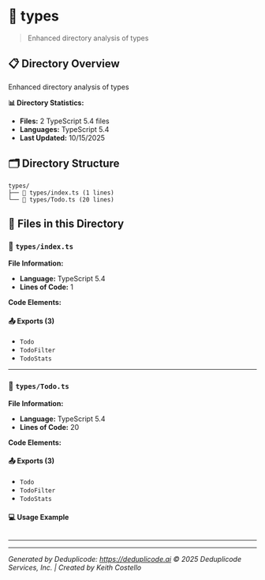 # 📁 types

> Enhanced directory analysis of types

## 📋 Directory Overview

Enhanced directory analysis of types

**📊 Directory Statistics:**
- **Files:** 2 TypeScript 5.4 files
- **Languages:** TypeScript 5.4
- **Last Updated:** 10/15/2025

## 🗂 Directory Structure

```
types/
├── 📄 types/index.ts (1 lines)
└── 📄 types/Todo.ts (20 lines)
```

## 🎯 Files in this Directory

### 📄 `types/index.ts`
**File Information:**
- **Language:** TypeScript 5.4
- **Lines of Code:** 1

**Code Elements:**

#### 📤 Exports (3)
- `Todo`
- `TodoFilter`
- `TodoStats`

---

### 📄 `types/Todo.ts`
**File Information:**
- **Language:** TypeScript 5.4
- **Lines of Code:** 20

**Code Elements:**

#### 📤 Exports (3)
- `Todo`
- `TodoFilter`
- `TodoStats`

#### 💻 Usage Example
```ts
```

---

---

*Generated by Deduplicode: https://deduplicode.ai*
*© 2025 Deduplicode Services, Inc. | Created by Keith Costello*
